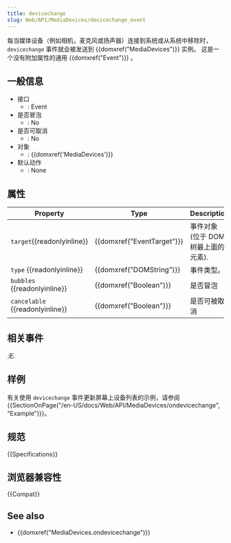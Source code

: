 ```yaml
---
title: devicechange
slug: Web/API/MediaDevices/devicechange_event
---
```

每当媒体设备（例如相机，麦克风或扬声器）连接到系统或从系统中移除时，`devicechange` 事件就会被发送到 {{domxref("MediaDevices")}} 实例。 这是一个没有附加属性的通用 {{domxref("Event")}} 。

## 一般信息

- 接口
  - : Event
- 是否冒泡
  - : No
- 是否可取消
  - : No
- 对象
  - : {{domxref('MediaDevices')}}
- 默认动作
  - : None

## 属性

| Property                              | Type                                 | Description                         |
| ------------------------------------- | ------------------------------------ | ----------------------------------- |
| `target`{{readonlyinline}}      | {{domxref("EventTarget")}} | 事件对象 (位于 DOM 树最上面的元素). |
| `type` {{readonlyinline}}       | {{domxref("DOMString")}}     | 事件类型。                          |
| `bubbles` {{readonlyinline}}    | {{domxref("Boolean")}}         | 是否冒泡                            |
| `cancelable` {{readonlyinline}} | {{domxref("Boolean")}}         | 是否可被取消                        |

## 相关事件

_无_.

## 样例

有关使用 `devicechange` 事件更新屏幕上设备列表的示例，请参阅 {{SectionOnPage("/en-US/docs/Web/API/MediaDevices/ondevicechange", "Example")}}。

## 规范

{{Specifications}}

## 浏览器兼容性

{{Compat}}

## See also

- {{domxref("MediaDevices.ondevicechange")}}
